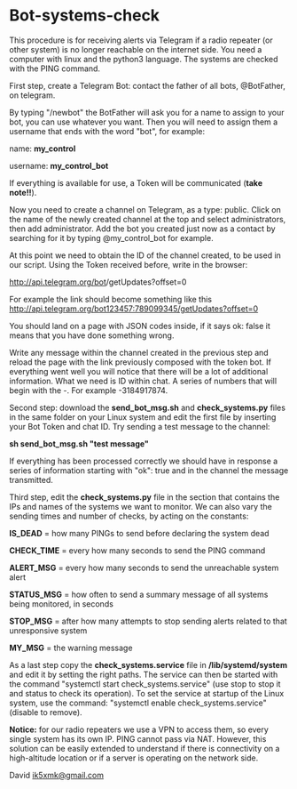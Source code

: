 # Bot-systems-check
This procedure is for receiving alerts via Telegram if a radio repeater (or other system) is no longer reachable on the internet side.
You need a computer with linux and the python3 language. The systems are checked with the PING command.

First step, create a Telegram Bot:
contact the father of all bots, @BotFather, on telegram.

By typing "/newbot" the BotFather will ask you for a name to assign to your bot, you can use whatever you want. Then you will need to assign them a username that ends with the word "bot", for example:

name: <b>my_control</b>

username: <b>my_control_bot</b>

If everything is available for use, a Token will be communicated (<b>take note!!</b>).

Now you need to create a channel on Telegram, as a type: public. Click on the name of the newly created channel at the top and select administrators, then add administrator.  Add the bot you created just now as a contact by searching for it by typing @my_control_bot for example.

At this point we need to obtain the ID of the channel created, to be used in our script.
Using the Token received before, write in the browser:

http://api.telegram.org/bot<BOT TOKEN>/getUpdates?offset=0

For example the link should become something like this http://api.telegram.org/bot123457:789099345/getUpdates?offset=0

You should land on a page with JSON codes inside, if it says ok: false it means that you have done something wrong.

Write any message within the channel created in the previous step and reload the page with the link previously composed with the token bot.
If everything went well you will notice that there will be a lot of additional information.
What we need is ID within chat. A series of numbers that will begin with the -. For example -3184917874.
  
  Second step: download the <b>send_bot_msg.sh</b> and <b>check_systems.py</b> files in the same folder on your Linux system and edit the first file by inserting your Bot Token and chat ID. Try sending a test message to the channel:
  
  <b>sh send_bot_msg.sh "test message"</b>
  
If everything has been processed correctly we should have in response a series of information starting with "ok": true and in the channel the message transmitted.
  
  Third step, edit the <b>check_systems.py</b> file in the section that contains the IPs and names of the systems we want to monitor. We can also vary the sending times and number of checks, by acting on the constants:

<b>IS_DEAD</b> = how many PINGs to send before declaring the system dead
  
<b>CHECK_TIME</b> = every how many seconds to send the PING command
  
<b>ALERT_MSG</b> = every how many seconds to send the unreachable system alert
  
<b>STATUS_MSG</b> = how often to send a summary message of all systems being monitored, in seconds
  
<b>STOP_MSG</b> = after how many attempts to stop sending alerts related to that unresponsive system
  
<b>MY_MSG</b> = the warning message
 
  As a last step copy the <b>check_systems.service</b> file in <b>/lib/systemd/system</b> and edit it by setting the right paths. The service can then be started with the command "systemctl start check_systems.service" (use stop to stop it and status to check its operation). To set the service at startup of the Linux system, use the command: "systemctl enable check_systems.service" (disable to remove).
  
  <b>Notice:</b> for our radio repeaters we use a VPN to access them, so every single system has its own IP. PING cannot pass via NAT. However, this solution can be easily extended to understand if there is connectivity on a high-altitude location or if a server is operating on the network side.
  
David ik5xmk@gmail.com
